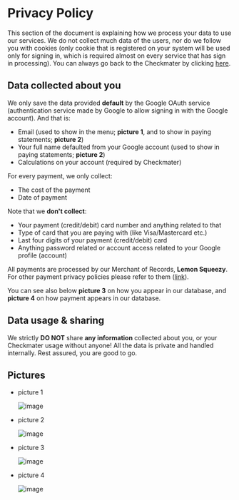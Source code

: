 # Privacy Policy
This section of the document is explaining how we process your data to use our services. We do not collect much data of the users, nor do we follow you with cookies (only cookie that is registered on your system will be used only for signing in, which is required almost on every service that has sign in processing). You can always go back to the Checkmater by clicking [here](https://checkmater.ugljesa.hackclub.app).

## Data collected about you
We only save the data provided **default** by the Google OAuth service (authentication service made by Google to allow signing in with the Google account). And that is:
- Email (used to show in the menu; **picture 1**, and to show in paying statements; **picture 2**)
- Your full name defaulted from your Google account (used to show in paying statements; **picture 2**)
- Calculations on your account (required by Checkmater)

For every payment, we only collect:
- The cost of the payment
- Date of payment

Note that we **don't collect**:
- Your payment (credit/debit) card number and anything related to that
- Type of card that you are paying with (like Visa/Mastercard etc.)
- Last four digits of your payment (credit/debit) card
- Anything password related or account access related to your Google profile (account)

All payments are processed by our Merchant of Records, **Lemon Squeezy**. For other payment privacy policies please refer to them ([link](https://www.lemonsqueezy.com/privacy)).

You can see also below **picture 3** on how you appear in our database, and **picture 4** on how payment appears in our database.

## Data usage & sharing
We strictly **DO NOT** share **any information** collected about you, or your Checkmater usage without anyone! All the data is private and handled internally. Rest assured, you are good to go.

## Pictures
- picture 1

  ![image](https://github.com/user-attachments/assets/02d54fa4-74fc-4489-930e-eb0275ccbb01)
- picture 2

  ![image](https://github.com/user-attachments/assets/4719bb2e-d59b-48d9-940d-e48e0f5b2aa1)
- picture 3

  ![image](https://github.com/user-attachments/assets/3e189ce2-d350-4c3e-ad35-86e7e15d1f17)
- picture 4

  ![image](https://github.com/user-attachments/assets/88bc608a-38c4-4d42-9757-98f9577c2e4a)

